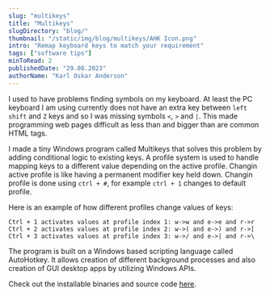 ```yaml
---
slug: "multikeys"
title: "Multikeys"
slugDirectory: "blog/"
thumbnail: "/static/img/blog/multikeys/AHK Icon.png"
intro: "Remap keyboard keys to match your requirement"
tags: ["software tips"]
minToRead: 2
publishedDate: "29.08.2023"
authorName: "Karl Oskar Anderson"
---
```


I used to have problems finding symbols on my keyboard. 
At least the PC keyboard I am using currently does not have an extra key between `left shift` and `Z` keys and so I was missing symbols `<`, `>` and `|`.
This made programming web pages difficult as less than and bigger than are common HTML tags.

I made a tiny Windows program called Multikeys that solves this problem by adding conditional logic to existing keys. 
A profile system is used to handle mapping keys to a different value depending on the active profile.
Changin active profile is like having a permanent modifier key held down.
Changin profile is done using `ctrl + #`, for example `ctrl + 1` changes to default profile.

Here is an example of how different profiles change values of keys:
```
Ctrl + 1 activates values at profile index 1: w->w and e->e and r->r
Ctrl + 2 activates values at profile index 2: w->( and e->) and r->[
Ctrl + 3 activates values at profile index 3: w->/ and e->| and r->\
```

The program is built on a Windows based scripting language called AutoHotkey.
It allows creation of different background processes and also creation of GUI desktop apps by utilizing Windows APIs.

Check out the installable binaries and source code [here](https://github.com/oskar-anderson/Multikeys).
